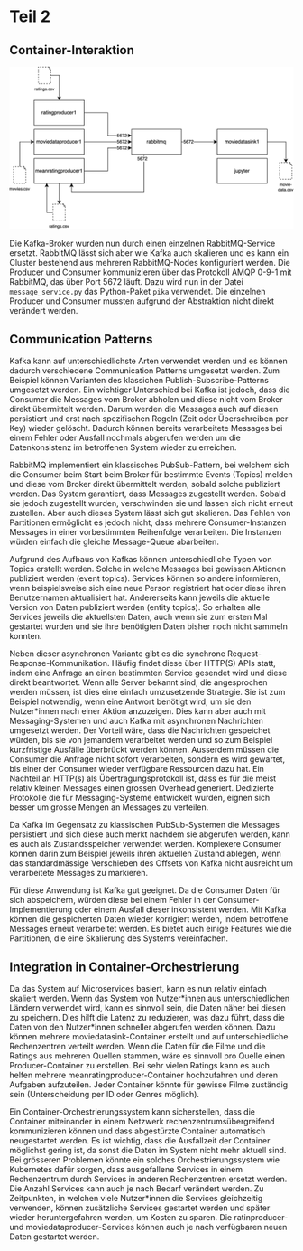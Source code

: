 # Teil 2

## Container-Interaktion

![](architecture-2.png)

Die Kafka-Broker wurden nun durch einen einzelnen RabbitMQ-Service ersetzt. RabbitMQ lässt sich aber wie Kafka auch skalieren und es kann ein Cluster bestehend aus mehreren RabbitMQ-Nodes konfiguriert werden. Die Producer und Consumer kommunizieren über das Protokoll AMQP 0-9-1 mit RabbitMQ, das über Port 5672 läuft. Dazu wird nun in der Datei `message_service.py` das Python-Paket `pika` verwendet. Die einzelnen Producer und Consumer mussten aufgrund der Abstraktion nicht direkt verändert werden.


## Communication Patterns

Kafka kann auf unterschiedlichste Arten verwendet werden und es können dadurch verschiedene Communication Patterns umgesetzt werden. Zum Beispiel können Varianten des klassichen Publish-Subscribe-Patterns umgesetzt werden. Ein wichtiger Unterschied bei Kafka ist jedoch, dass die Consumer die Messages vom Broker abholen und diese nicht vom Broker direkt übermittelt werden. Darum werden die Messages auch auf diesen persistiert und erst nach spezifischen Regeln (Zeit oder Überschreiben per Key) wieder gelöscht. Dadurch können bereits verarbeitete Messages bei einem Fehler oder Ausfall nochmals abgerufen werden um die Datenkonsistenz im betroffenen System wieder zu erreichen.

RabbitMQ implementiert ein klassisches PubSub-Pattern, bei welchem sich die Consumer beim Start beim Broker für bestimmte Events (Topics) melden und diese vom Broker direkt übermittelt werden, sobald solche publiziert werden. Das System garantiert, dass Messages zugestellt werden. Sobald sie jedoch zugestellt wurden, verschwinden sie und lassen sich nicht erneut zustellen. Aber auch dieses System lässt sich gut skalieren. Das Fehlen von Partitionen ermöglicht es jedoch nicht, dass mehrere Consumer-Instanzen Messages in einer vorbestimmten Reihenfolge verarbeiten. Die Instanzen würden einfach die gleiche Message-Queue abarbeiten.

Aufgrund des Aufbaus von Kafkas können unterschiedliche Typen von Topics erstellt werden. Solche in welche Messages bei gewissen Aktionen publiziert werden (event topics). Services können so andere informieren, wenn beispielsweise sich eine neue Person registriert hat oder diese ihren Benutzernamen aktualisiert hat. Andererseits kann jeweils die aktuelle Version von Daten publiziert werden (entity topics). So erhalten alle Services jeweils die aktuellsten Daten, auch wenn sie zum ersten Mal gestartet wurden und sie ihre benötigten Daten bisher noch nicht sammeln konnten.

Neben dieser asynchronen Variante gibt es die synchrone Request-Response-Kommunikation. Häufig findet diese über HTTP(S) APIs statt, indem eine Anfrage an einen bestimmten Service gesendet wird und diese direkt beantwortet. Wenn alle Server bekannt sind, die angesprochen werden müssen, ist dies eine einfach umzusetzende Strategie. Sie ist zum Beispiel notwendig, wenn eine Antwort benötigt wird, um sie den Nutzer*innen nach einer Aktion anzuzeigen. Dies kann aber auch mit Messaging-Systemen und auch Kafka mit asynchronen Nachrichten umgesetzt werden. Der Vorteil wäre, dass die Nachrichten gespeichet würden, bis sie von jemandem verarbeitet werden und so zum Beispiel kurzfristige Ausfälle überbrückt werden können. Ausserdem müssen die Consumer die Anfrage nicht sofort verarbeiten, sondern es wird gewartet, bis einer der Consumer wieder verfügbare Ressourcen dazu hat. Ein Nachteil an HTTP(s) als Übertragungsprotokoll ist, dass es für die meist relativ kleinen Messages einen grossen Overhead generiert. Dedizierte Protokolle die für Messaging-Systeme entwickelt wurden, eignen sich besser um grosse Mengen an Messages zu verteilen.

Da Kafka im Gegensatz zu klassischen PubSub-Systemen die Messages persistiert und sich diese auch merkt nachdem sie abgerufen werden, kann es auch als Zustandsspeicher verwendet werden. Komplexere Consumer können darin zum Beispiel jeweils ihren aktuellen Zustand ablegen, wenn das standardmässige Verschieben des Offsets von Kafka nicht ausreicht um verarbeitete Messages zu markieren.

Für diese Anwendung ist Kafka gut geeignet. Da die Consumer Daten für sich abspeichern, würden diese bei einem Fehler in der Consumer-Implementierung oder einem Ausfall dieser inkonsistent werden. Mit Kafka können die gespicherten Daten wieder korrigiert werden, indem betroffene Messages erneut verarbeitet werden. Es bietet auch einige Features wie die Partitionen, die eine Skalierung des Systems vereinfachen.

## Integration in Container-Orchestrierung

Da das System auf Microservices basiert, kann es nun relativ einfach skaliert werden. Wenn das System von Nutzer\*innen aus unterschiedlichen Ländern verwendet wird, kann es sinnvoll sein, die Daten näher bei diesen zu speichern. Dies hilft die Latenz zu reduzieren, was dazu führt, dass die Daten von den Nutzer\*innen schneller abgerufen werden können. Dazu können mehrere moviedatasink-Container erstellt und auf unterschiedliche Rechenzentren verteilt werden. Wenn die Daten für die Filme und die Ratings aus mehreren Quellen stammen, wäre es sinnvoll pro Quelle einen Producer-Container zu erstellen. Bei sehr vielen Ratings kann es auch helfen mehrere meanratingproducer-Container hochzufahren und deren Aufgaben aufzuteilen. Jeder Container könnte für gewisse Filme zuständig sein (Unterscheidung per ID oder Genres möglich).

Ein Container-Orchestrierungssystem kann sicherstellen, dass die Container miteinander in einem Netzwerk rechenzentrumsübergreifend kommunizieren können und dass abgestürzte Container automatisch neugestartet werden. Es ist wichtig, dass die Ausfallzeit der Container möglichst gering ist, da sonst die Daten im System nicht mehr aktuell sind. Bei grösseren Problemen könnte ein solches Orchestrierungssystem wie Kubernetes dafür sorgen, dass ausgefallene Services in einem Rechenzentrum durch Services in anderen Rechenzentren ersetzt werden. Die Anzahl Services kann auch je nach Bedarf verändert werden. Zu Zeitpunkten, in welchen viele Nutzer*innen die Services gleichzeitig verwenden, können zusätzliche Services gestartet werden und später wieder heruntergefahren werden, um Kosten zu sparen. Die ratinproducer- und moviedataproducer-Services können auch je nach verfügbaren neuen Daten gestartet werden.

